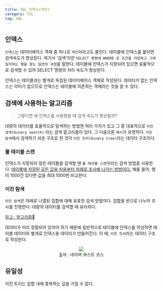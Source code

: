 ```yaml
---
title: SQL 인덱스(색인)
category: TIL
tag: SQL
---
```


## 인덱스

`인덱스`는 데이터베이스 객체 중 하나로 `색인`이라고도 불린다. 테이블에 인덱스를 붙이면 검색속도가 향상된다. 여기서 '검색'이란 `SELECT 명령에 WHERE 로 조건을 지정하고 그에 일치하는 행을 찾는 일련의 과정`을 말한다. 테이블에 인덱스가 지정되어 있으면 효율적으로 검색할 수 있어 SELECT 명령의 처리 속도가 향상된다.


인덱스는 테이블과는 별개로 독립된 데이터베이스 객체로 작성된다. 데이터가 없는 인덱스는 의미가 없으므로 인덱스는 테이블에 의존하는 객체라는 것을 알 수 있다.

## 검색에 사용하는 알고리즘

>그렇다면 왜 인덱스를 사용했을 때 검색 속도가 향상될까?

대량의 데이터를 효율적으로 탐색하는 방법엔 여러 가지가 있고 그 중 대표적으로 `이진 검색(binary search)` 라는 검색 알고리즘이 있다. 그 다음으론 `해시`가 유명하다. `이진 탐색`에서 검색하기 쉬운 구조로 한 것이 `이진 트리(binary tree)`라는 데이터 구조이다.

### 풀 테이블 스캔

인덱스가 지정되지 않은 테이블을 검색할 땐 `풀 테이블 스캔`이라는 검색 방법을 사용한다. <u>테이블에 저장된 모든 값을 처음부터 차례로 조사해 나가는 방법이다.</u> 예를 들어, 행이 1000건 있다면 값을 최대 1000번 비교한다. 

### 이진 탐색

`이진 탐색`은 차례로 나열된 집합에 대해 유효한 검색 방법이다. 집합을 반으로 나누어 조사를 진행한다. 대량의 데이터를 검색할 때 유리하다.

[참고 : 알고리즘](https://jang184.github.io/til/sort/)

데이터가 미리 정렬되어 있어야 하기 때문에 일반적으로 테이블에 인덱스를 작성하면 테이블 데이터와 별개로 인덱스용 데이터가 만들어진다. 이 때, `이진 트리`라는 데이터 구조로 작성된다.

<div align=center><img src='https://cs50.harvard.edu/x/2020/notes/5/binary_search_tree.png'><br>
<span style='font-size:14px'>출처 : 네이버 부스트 코스</span>
</div>


## 유일성

이진 트리는 집합 내에 중복하는 값을 가질 수 없다.
